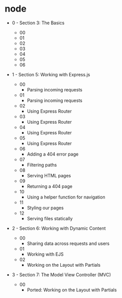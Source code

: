 # node

* 0 - Section 3: The Basics
    * 00
    * 01
    * 02
    * 03
    * 04
    * 05
    * 06

* 1 - Section 5: Working with Express.js
    * 00
        * Parsing incoming requests
    * 01
        * Parsing incoming requests
    * 02
        * Using Express Router
    * 03
        * Using Express Router
    * 04
        * Using Express Router
    * 05
        * Using Express Router
    * 06
        * Adding a 404 error page
    * 07
        * Filtering paths
    * 08
        * Serving HTML pages
    * 09
        * Returning a 404 page
    * 10
        * Using a helper function for navigation
    * 11
        * Styling our pages
    * 12
        * Serving files statically

* 2 - Section 6: Working with Dynamic Content
    * 00
        * Sharing data across requests and users
    * 01
        * Working with EJS
    * 02
        * Working on the Layout with Partials

* 3 - Section 7: The Model View Controller (MVC)
    * 00
        * Ported: Working on the Layout with Partials
